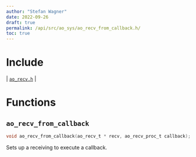 ```yaml
---
author: "Stefan Wagner"
date: 2022-09-26
draft: true
permalink: /api/src/ao_sys/ao_recv_from_callback.h/
toc: true
---
```


# Include

| [`ao_recv.h`](ao_recv.h.md) |

# Functions

## `ao_recv_from_callback`

```c
void ao_recv_from_callback(ao_recv_t * recv, ao_recv_proc_t callback);
```

Sets up a receiving to execute a callback.
